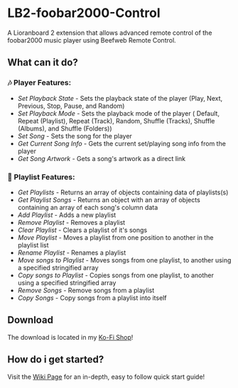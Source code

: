 # LB2-foobar2000-Control
A Lioranboard 2 extension that allows advanced remote control of the foobar2000 music player using Beefweb Remote Control.

## What can it do?

### 🎶 Player Features:

+ *Set Playback State* - Sets the playback state of the player (Play, Next, Previous, Stop, Pause, and Random)
+ *Set Playback Mode* - Sets the playback mode of the player ( Default, Repeat (Playlist), Repeat (Track), Random, Shuffle (Tracks), Shuffle (Albums), and Shuffle (Folders))
+ *Set Song* - Sets the song for the player
+ *Get Current Song Info* - Gets the current set/playing song info from the player
+ *Get Song Artwork* - Gets a song's artwork as a direct link

### 📝 Playlist Features:

+ *Get Playlists* - Returns an array of objects containing data of playlists(s)
+ *Get Playlist Songs* - Returns an object with an array of objects containing an array of each song's column data
+ *Add Playlist* - Adds a new playlist
+ *Remove Playlist* - Removes a playlist
+ *Clear Playlist* - Clears a playlist of it's songs
+ *Move Playlist* - Moves a playlist from one position to another in the playlist list
+ *Rename Playlist* - Renames a playlist
+ *Move songs to Playlist* - Moves songs from one playlist, to another using a specified stringified array
+ *Copy songs to Playlist* - Copies songs from one playlist, to another using a specified stringified array
+ *Remove Songs* - Remove songs from a playlist
+ *Copy Songs* - Copy songs from a playlist into itself

## Download

The download is located in my [Ko-Fi Shop](https://ko-fi.com/landie/shop)!

## How do i get started? 

Visit the [Wiki Page](https://github.com/Landiie/LB2-foobar2000-Control/wiki) for an in-depth, easy to follow quick start guide!
